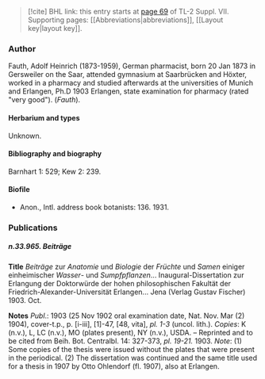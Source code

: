 > [!cite] BHL link: this entry starts at [page 69](https://www.biodiversitylibrary.org/item/103834#page/91/mode/1up) of TL-2 Suppl. VII.
> Supporting pages: [[Abbreviations|abbreviations]], [[Layout key|layout key]].

### Author

Fauth, Adolf Heinrich (1873-1959), German pharmacist, born 20 Jan 1873 in Gersweiler on the Saar, attended gymnasium at Saarbrücken and Höxter, worked in a pharmacy and studied afterwards at the universities of Munich and Erlangen, Ph.D 1903 Erlangen, state examination for pharmacy (rated "very good"). (*Fauth*).

#### Herbarium and types

Unknown.

#### Bibliography and biography

Barnhart 1: 529; Kew 2: 239.

#### Biofile

- Anon., Intl. address book botanists: 136. 1931.

### Publications

##### n.33.965. Beiträge

**Title**
*Beiträge* zur *Anatomie* und *Biologie* der *Früchte* und *Samen* einiger einheimischer *Wasser*- und *Sumpfpflanzen*... Inaugural-Dissertation zur Erlangung der Doktorwürde der hohen philosophischen Fakultät der Friedrich-Alexander-Universität Erlangen... Jena (Verlag Gustav Fischer) 1903. Oct.

**Notes**
*Publ*.: 1903 (25 Nov 1902 oral examination date, Nat. Nov. Mar (2) 1904), cover-t.p., p. \[i-iii\], \[1\]-47, \[48, vita\], *pl. 1-3* (uncol. lith.). *Copies*: K (n.v.), L, LC (n.v.), MO (plates present), NY (n.v.), USDA. – Reprinted and to be cited from Beih. Bot. Centralbl. 14: 327-373, *pl. 19-21.* 1903.
*Note*: (1) Some copies of the thesis were issued without the plates that were present in the periodical. (2) The dissertation was continued and the same title used for a thesis in 1907 by Otto Ohlendorf (fl. 1907), also at Erlangen.

